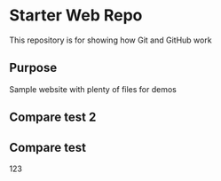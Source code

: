 # Starter Web Repo

This repository is for showing how Git and GitHub work

## Purpose

Sample website with plenty of files for demos

## Compare test 2

## Compare test

123


